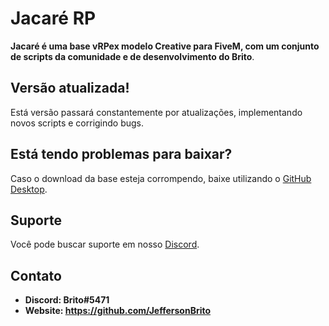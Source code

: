 # Jacaré RP 
**Jacaré é uma base vRPex modelo Creative para FiveM, com um conjunto de scripts da comunidade e de desenvolvimento do Brito**.

## Versão atualizada!
Está versão passará constantemente por atualizações, implementando novos scripts e corrigindo bugs.

## Está tendo problemas para baixar?
Caso o download da base esteja corrompendo, baixe utilizando o [GitHub Desktop](https://desktop.github.com).

## Suporte
Você pode buscar suporte em nosso [Discord](Brito#5471). 

## Contato
- **Discord: Brito#5471**
- **Website: https://github.com/JeffersonBrito**
